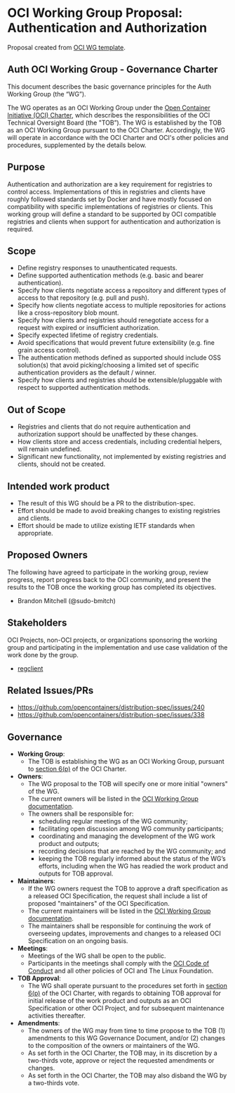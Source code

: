 # OCI Working Group Proposal: Authentication and Authorization

Proposal created from [OCI WG template](https://github.com/opencontainers/tob/blob/master/WG-TEMPLATE.md).

## Auth OCI Working Group - Governance Charter

This document describes the basic governance principles for the Auth Working Group (the “WG”).

The WG operates as an OCI Working Group under the [Open Container Initiative (OCI) Charter](https://github.com/opencontainers/tob/blob/master/CHARTER.md), which describes the responsibilities of the OCI Technical Oversight Board (the "TOB”).
The WG is established by the TOB as an OCI Working Group pursuant to the OCI Charter.
Accordingly, the WG will operate in accordance with the OCI Charter and OCI's other policies and procedures, supplemented by the details below.

## Purpose

Authentication and authorization are a key requirement for registries to control access.
Implementations of this in registries and clients have roughly followed standards set by Docker and have mostly focused on compatibility with specific implementations of registries or clients.
This working group will define a standard to be supported by OCI compatible registries and clients when support for authentication and authorization is required.

## Scope

* Define registry responses to unauthenticated requests.
* Define supported authentication methods (e.g. basic and bearer authentication).
* Specify how clients negotiate access a repository and different types of access to that repository (e.g. pull and push).
* Specify how clients negotiate access to multiple repositories for actions like a cross-repository blob mount.
* Specify how clients and registries should renegotiate access for a request with expired or insufficient authorization.
* Specify expected lifetime of registry credentials.
* Avoid specifications that would prevent future extensibility (e.g. fine grain access control).
* The authentication methods defined as supported should include OSS solution(s) that avoid picking/choosing a limited set of specific authentication providers as the default / winner.
* Specify how clients and registries should be extensible/pluggable with respect to supported authentication methods.

## Out of Scope

* Registries and clients that do not require authentication and authorization support should be unaffected by these changes.
* How clients store and access credentials, including credential helpers, will remain undefined.
* Significant new functionality, not implemented by existing registries and clients, should not be created.

## Intended work product

* The result of this WG should be a PR to the distribution-spec.
* Effort should be made to avoid breaking changes to existing registries and clients.
* Effort should be made to utilize existing IETF standards when appropriate.

## Proposed Owners

The following have agreed to participate in the working group, review progress, report progress back to the OCI community, and present the results to the TOB once the working group has completed its objectives.

* Brandon Mitchell (@sudo-bmitch)

## Stakeholders

OCI Projects, non-OCI projects, or organizations sponsoring the working group and participating in the implementation and use case validation of the work done by the group.

* [regclient][regclient]

## Related Issues/PRs

* <https://github.com/opencontainers/distribution-spec/issues/240>
* <https://github.com/opencontainers/distribution-spec/issues/338>

## Governance

* **Working Group**:
  * The TOB is establishing the WG as an OCI Working Group, pursuant to [section 6(p)](https://github.com/opencontainers/tob/blob/master/CHARTER.md#6-technical-oversight-board-tob) of the OCI Charter.
* **Owners**:
  * The WG proposal to the TOB will specify one or more initial "owners" of the WG.
  * The current owners will be listed in the [OCI Working Group documentation](https://github.com/opencontainers/tob/blob/master/WG-INFO.md).
  * The owners shall be responsible for:
    * scheduling regular meetings of the WG community;
    * facilitating open discussion among WG community participants;
    * coordinating and managing the development of the WG work product and outputs;
    * recording decisions that are reached by the WG community; and
    * keeping the TOB regularly informed about the status of the WG’s efforts, including when the WG has readied the work product and outputs for TOB approval.
* **Maintainers**:
  * If the WG owners request the TOB to approve a draft specification as a released OCI Specification, the request shall include a list of proposed "maintainers" of the OCI Specification.
  * The current maintainers will be listed in the [OCI Working Group documentation](https://github.com/opencontainers/tob/blob/master/WG-INFO.md).
  * The maintainers shall be responsible for continuing the work of overseeing updates, improvements and changes to a released OCI Specification on an ongoing basis.
* **Meetings**:
  * Meetings of the WG shall be open to the public.
  * Participants in the meetings shall comply with the [OCI Code of Conduct](https://github.com/opencontainers/.github/blob/master/CODE_OF_CONDUCT.md) and all other policies of OCI and The Linux Foundation.
* **TOB Approval**:
  * The WG shall operate pursuant to the procedures set forth in [section 6(p)](https://github.com/opencontainers/tob/blob/master/CHARTER.md#6-technical-oversight-board-tob) of the OCI Charter, with regards to obtaining TOB approval for initial release of the work product and outputs as an OCI Specification or other OCI Project, and for subsequent maintenance activities thereafter.
* **Amendments**:
  * The owners of the WG may from time to time propose to the TOB (1) amendments to this WG Governance Document, and/or (2) changes to the composition of the owners or maintainers of the WG.
  * As set forth in the OCI Charter, the TOB may, in its discretion by a two-thirds vote, approve or reject the requested amendments or changes.
  * As set forth in the OCI Charter, the TOB may also disband the WG by a two-thirds vote.

[regclient]: https://github.com/regclient/regclient
